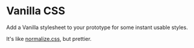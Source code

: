 # Vanilla CSS

Add a Vanilla stylesheet to your prototype for some instant usable styles.

It's like [normalize.css](http://necolas.github.com/normalize.css), but prettier.